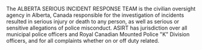 The ALBERTA SERIOUS INCIDENT RESPONSE TEAM is the civilian oversight agency in Alberta, Canada responsible for the investigation of incidents resulted in serious injury or death to any person, as well as serious or sensitive allegations of police misconduct. ASIRT has jurisdiction over all municipal police officers and Royal Canadian Mounted Police "K" Division officers, and for all complaints whether on or off duty related.
